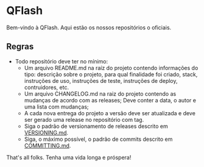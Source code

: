 # QFlash

Bem-vindo à QFlash. Aqui estão os nossos repositórios o oficiais.

## Regras

- Todo repositório deve ter no mínimo:
  - Um arquivo README.md na raíz do projeto contendo informações do tipo: descrição sobre o projeto, para qual finalidade foi criado, stack, instruções de uso, instruções de teste, instruções de deploy, contruidores, etc.
  - Um arquivo CHANGELOG.md na raiz do projeto contendo as mudanças de acordo com as releases; Deve conter a data, o autor e uma lista com mudanças;
  - A cada nova entrega do projeto a versão deve ser atualizada e deve ser gerado uma release no repositório com tag. 
  - Siga o padrão de versionamento de releases descrito em [VERSIONING.md](VERSIONING.md).
  - Siga, o máximo possível, o padrão de commits descrito em [COMMITTING.md](COMMITTING.md).

That's all folks. Tenha uma vida longa e próspera!
